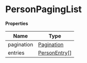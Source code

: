 # PersonPagingList

**Properties**

| Name       | Type                            |
|------------|---------------------------------|
| pagination | [Pagination](Pagination.md)     |
| entries    | [PersonEntry[]](PersonEntry.md) |


